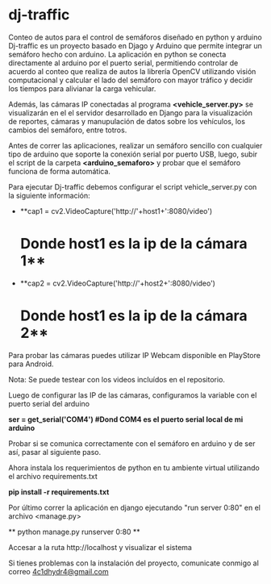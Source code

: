 # dj-traffic
Conteo de autos para el control de semáforos diseñado en python y arduino
Dj-traffic es un proyecto basado en Djago y Arduino que permite integrar un semáforo hecho con arduino. La aplicación en python se conecta directamente al arduino por el puerto serial, permitiendo controlar de acuerdo al conteo que realiza de autos la librería OpenCV utilizando visión computacional y calcular el lado del semáforo con mayor tráfico y decidir los tiempos para alivianar la carga vehicular.

Además, las cámaras IP conectadas al programa **<vehicle_server.py>** se visualizarán en el el servidor desarrollado en Django para la visualización de reportes, cámaras y manupulación de datos sobre los vehículos, los cambios del semáforo, entre totros.

Antes de correr las aplicaciones, realizar un semáforo sencillo con cualquier tipo de arduino que soporte la conexión serial por puerto USB, luego, subir el script de la carpeta **<arduino_semaforo>** y probar que el semáforo funciona de forma automática.

Para ejecutar Dj-traffic debemos configurar el script vehicle_server.py con la siguiente información:
 * **cap1 = cv2.VideoCapture('http://'+host1+':8080/video') 
 	# Donde host1 es la ip de la cámara 1**
 * **cap2 = cv2.VideoCapture('http://'+host2+':8080/video') 
 	# Donde host1 es la ip de la cámara 2**

Para probar las cámaras puedes utilizar IP Webcam disponible en PlayStore para Android.

 Nota: Se puede testear con los videos incluídos en el repositorio.

Luego de configurar las IP de las cámaras, configuramos la variable **<ser>** con el puerto serial del arduino

**ser = get_serial('COM4') #Dond COM4 es el puerto serial local de mi arduino**

Probar si se comunica correctamente con el semáforo en arduino y de ser así, pasar al siguiente paso.

Ahora instala los requerimientos de python en tu ambiente virtual utilizando el archivo requirements.txt

**pip install -r requirements.txt**

Por último correr la aplicación en django ejecutando "run server 0:80" en el archivo <manage.py>

** python manage.py runserver 0:80 **

Accesar a la ruta http://localhost y visualizar el sistema

Si tienes problemas con la instalación del proyecto, comunicate conmigo al correo 4c1dhydr4@gmail.com



